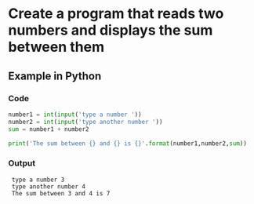 # Create a program that reads two numbers and displays the sum between them

## Example in Python

### Code

``` python
number1 = int(input('type a number '))
number2 = int(input('type another number '))
sum = number1 + number2

print('The sum between {} and {} is {}'.format(number1,number2,sum))
```
### Output

```
 type a number 3
 type another number 4
 The sum between 3 and 4 is 7
```

